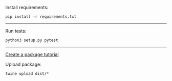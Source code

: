  Install requirements:

 ```pip install -r requirements.txt``` 
___

 Run tests:

 ```python3 setup.py pytest```
___

[Create a package tutorial](https://medium.com/analytics-vidhya/how-to-create-a-python-library-7d5aea80cc3f)

Upload package:

 ```twine upload dist/*```